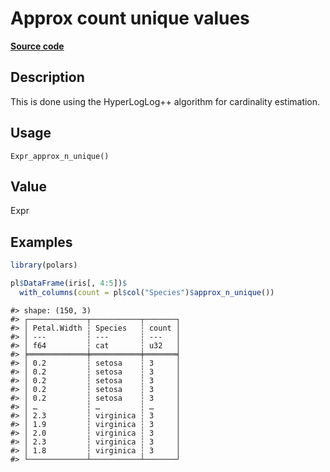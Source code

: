 

# Approx count unique values

[**Source code**](https://github.com/pola-rs/r-polars/tree/c47431ca69622f79ed7a3f1d7bfee6075ffabfee/R/after-wrappers.R#L20)

## Description

This is done using the HyperLogLog++ algorithm for cardinality
estimation.

## Usage

<pre><code class='language-R'>Expr_approx_n_unique()
</code></pre>

## Value

Expr

## Examples

``` r
library(polars)

pl$DataFrame(iris[, 4:5])$
  with_columns(count = pl$col("Species")$approx_n_unique())
```

    #> shape: (150, 3)
    #> ┌─────────────┬───────────┬───────┐
    #> │ Petal.Width ┆ Species   ┆ count │
    #> │ ---         ┆ ---       ┆ ---   │
    #> │ f64         ┆ cat       ┆ u32   │
    #> ╞═════════════╪═══════════╪═══════╡
    #> │ 0.2         ┆ setosa    ┆ 3     │
    #> │ 0.2         ┆ setosa    ┆ 3     │
    #> │ 0.2         ┆ setosa    ┆ 3     │
    #> │ 0.2         ┆ setosa    ┆ 3     │
    #> │ 0.2         ┆ setosa    ┆ 3     │
    #> │ …           ┆ …         ┆ …     │
    #> │ 2.3         ┆ virginica ┆ 3     │
    #> │ 1.9         ┆ virginica ┆ 3     │
    #> │ 2.0         ┆ virginica ┆ 3     │
    #> │ 2.3         ┆ virginica ┆ 3     │
    #> │ 1.8         ┆ virginica ┆ 3     │
    #> └─────────────┴───────────┴───────┘
